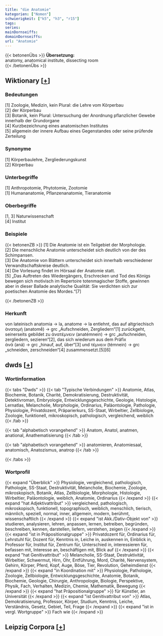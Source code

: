```yaml
---
title: "die Anatomie"
kategorien: ["Nomen"]
schwierigkeit: ["k5", "h3", "r15"]
tags:
series:
mainDornseiffs:
domainDornseiffs:
url: "Anatomie"
---
```


{{< betonenÜbs >}}
**Übersetzung:**  
anatomy, anatomical institute, dissecting room  
{{< /betonenÜbs >}}

## Wiktionary [[+](https://de.wiktionary.org/wiki/Anatomie)]

### Bedeutungen
[1] Zoologie, Medizin, kein Plural: die Lehre vom Körperbau  
[2] der Körperbau  
[3] Botanik, kein Plural: Untersuchung der Anordnung pflanzlicher Gewebe innerhalb der Grundorgane  
[4] Kurzbezeichnung eines anatomischen Institutes  
[5] allgemein der innere Aufbau eines Gegenstandes oder seine prüfende Zerteilung  

### Synonyme
[1] Körperbaulehre, Zergliederungskunst  
[2] Körperbau  

### Unterbegriffe
[1] Anthropotomie, Phytotomie, Zootomie  
[1] Humananatomie, Pflanzenanatomie, Tieranatomie  

### Oberbegriffe
[1, 3] Naturwissenschaft  
[4] Institut  

### Beispiele
{{< betonenZB >}}
[1] Die Anatomie ist ein Teilgebiet der Morphologie.  
[2] Die menschliche Anatomie unterscheidet sich deutlich von der des Schimpansen.  
[3] Die Anatomie von Blättern unterscheidet sich innerhalb verschiedener Verwandtschaftskreise deutlich.  
[4] Die Vorlesung findet im Hörsaal der Anatomie statt.  
[5] „Das Auftreten des Wiedergängers, Erschrecken und Tod des Königs bewegen sich motivisch im Repertoire totenmagischer Stoffe, gewinnen aber in dieser Ballade analytische Qualität: Sie verdichten sich zur poetischen Anatomie des Mordes.“[7]  

{{< /betonenZB >}}
### Herkunft
von lateinisch anatomia → la, anatome → la  entlehnt, das auf altgriechisch ἀνατομή (anatomḗ) → grc „Aufschneiden, Zergliedern“[1] zurückgeht, seinerseits gebildet zu ἀνατέμνειν (anatémnein) → grc „aufschneiden, zergliedern, sezieren“[2], das sich wiederum aus dem Präfix ἀνά (aná) → grc „hinauf, auf, über“[3] und τέμνειν (témnein) → grc „schneiden, zerschneiden“[4] zusammensetzt.[5][6]  



## dwds [[+](https://www.dwds.de/wb/Anatomie)]

### Wortinformation
{{< tabs "Dwds" >}}
{{< tab "Typische Verbindungen" >}}
Anatomie, Atlas, Biochemie, Botanik, Charité, Demokratisierung, Destruktivität, Detektivroman, Embryologie, Entwicklungsgeschichte, Geologie, Histologie, Lernatlas, Melancholie, Morphologie, Ordinarius, Paläontologie, Pathologie, Physiologie, Privatdozent, Präparierkurs, SS-Staat, Wirbeltier, Zellbiologie, Zoologie, funktionell, mikroskopisch, pathologisch, vergleichend, weiblich
{{< /tab >}}

{{< tab "alphabetisch vorangehend" >}}
Anatom, Anatol, anatmen, anational, Anathematisierung
{{< /tab >}}

{{< tab "alphabetisch vorangehend" >}}
anatomieren, Anatomiesaal, anatomisch, Anatozismus, anatrop
{{< /tab >}}

{{< /tabs >}}

### Wortprofil
{{< expand "Überblick" >}} Physiologie, vergleichend, pathologisch, Pathologie, SS-Staat, Destruktivität, Melancholie, Biochemie, Zoologie, mikroskopisch, Botanik, Atlas, Zellbiologie, Morphologie, Histologie, Wirbeltier, Paläontologie, weiblich, Anatomie, Ordinarius {{< /expand >}}
{{< expand "hat Adjektivattribut" >}} vergleichend, pathologisch, mikroskopisch, funktionell, topographisch, weiblich, menschlich, tierisch, männlich, speziell, normal, inner, allgemein, modern, berühmt, wissenschaftlich {{< /expand >}}
{{< expand "ist Akk./Dativ-Objekt von" >}} studieren, analysieren, lehren, anpassen, lernen, betreiben, begründen, beschreiben, kennen, darstellen, liefern, verstehen, zeigen {{< /expand >}}
{{< expand "ist in Präpositionalgruppe" >}} Privatdozent für, Ordinarius für, Lehrstuhl für, Dozent für, Kenntnis in, Leiche in, auskennen in, Einblick in, Professor für, Institut für, Zentrum für, Unterschied in, interessieren für, befassen mit, Interesse an, beschäftigen mit, Blick auf {{< /expand >}}
{{< expand "hat Genitivattribut" >}} Melancholie, SS-Staat, Destruktivität, Wirbeltier, Schwermut, Hirn, Ohr, Entführung, Mord, Charité, Nervensystem, Gehirn, Körper, Pferd, Kopf, Auge, Böse, Tier, Revolution, Geheimdienst {{< /expand >}}
{{< expand "in Koordination mit" >}} Physiologie, Pathologie, Zoologie, Zellbiologie, Entwicklungsgeschichte, Anatomie, Botanik, Biochemie, Geologie, Chirurgie, Anthropologie, Biologie, Perspektive, Physik, Fach, Verhalten, Medizin, Chemie, Mathematik, Bewegung {{< /expand >}}
{{< expand "hat Präpositionalgruppe" >}} für Künstler, an Universität {{< /expand >}}
{{< expand "ist Genitivattribut von" >}} Atlas, Demokratisierung, Professor, Körper, Studium, Kenntnis, Leiche, Verständnis, Gesetz, Gebiet, Teil, Frage {{< /expand >}}
{{< expand "ist in vergl. Wortgruppe" >}} Fach wie {{< /expand >}}

## Leipzig Corpora [[+](https://corpora.uni-leipzig.de/en/res?word=Anatomie&corpusId=deu_newscrawl-public_2018)]

